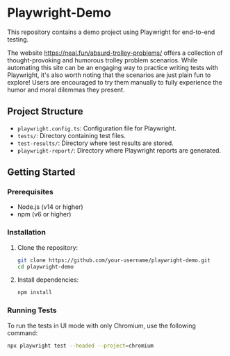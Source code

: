 # Playwright-Demo

This repository contains a demo project using Playwright for end-to-end testing.

The website https://neal.fun/absurd-trolley-problems/ offers a collection of thought-provoking and humorous trolley problem scenarios. While automating this site can be an engaging way to practice writing tests with Playwright, it's also worth noting that the scenarios are just plain fun to explore! Users are encouraged to try them manually to fully experience the humor and moral dilemmas they present.

## Project Structure

- `playwright.config.ts`: Configuration file for Playwright.
- `tests/`: Directory containing test files.
- `test-results/`: Directory where test results are stored.
- `playwright-report/`: Directory where Playwright reports are generated.

## Getting Started

### Prerequisites

- Node.js (v14 or higher)
- npm (v6 or higher)

### Installation

1. Clone the repository:
    ```sh
    git clone https://github.com/your-username/playwright-demo.git
    cd playwright-demo
    ```

2. Install dependencies:
    ```sh
    npm install
    ```

### Running Tests

To run the tests in UI mode with only Chromium, use the following command:
```sh
npx playwright test --headed --project=chromium
